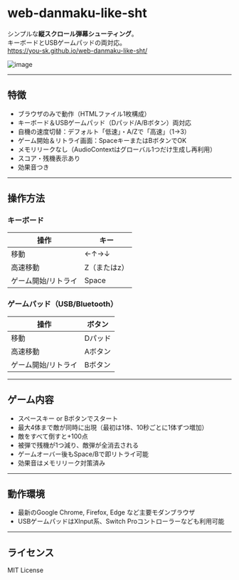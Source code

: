 # web-danmaku-like-sht

シンプルな**縦スクロール弾幕シューティング**。  
キーボードとUSBゲームパッドの両対応。  
https://you-sk.github.io/web-danmaku-like-sht/

![image](https://github.com/user-attachments/assets/f82b3a4b-379e-4056-b8b8-c1ec24fcbcd5)

---

## 特徴

- ブラウザのみで動作（HTMLファイル1枚構成）
- キーボード＆USBゲームパッド（Dパッド/A/Bボタン）両対応
- 自機の速度切替：デフォルト「低速」・A/Zで「高速」（1→3）
- ゲーム開始＆リトライ画面：SpaceキーまたはBボタンでOK
- メモリリークなし（AudioContextはグローバル1つだけ生成し再利用）
- スコア・残機表示あり
- 効果音つき

---

## 操作方法

### キーボード

| 操作 | キー|
|--|--|
| 移動 | ←↑→↓ |
| 高速移動 | Z（またはz）|
| ゲーム開始/リトライ | Space|

### ゲームパッド（USB/Bluetooth）

| 操作 | ボタン         |
|------|---------------|
| 移動 | Dパッド        |
| 高速移動 | Aボタン       |
| ゲーム開始/リトライ | Bボタン       |

---

## ゲーム内容

- スペースキー or Bボタンでスタート
- 最大4体まで敵が同時に出現（最初は1体、10秒ごとに1体ずつ増加）
- 敵をすべて倒すと+100点
- 被弾で残機が1つ減り、敵弾が全消去される
- ゲームオーバー後もSpace/Bで即リトライ可能
- 効果音はメモリリーク対策済み

---

## 動作環境

- 最新のGoogle Chrome, Firefox, Edge など主要モダンブラウザ
- USBゲームパッドはXInput系、Switch Proコントローラーなども利用可能

---

## ライセンス

MIT License

